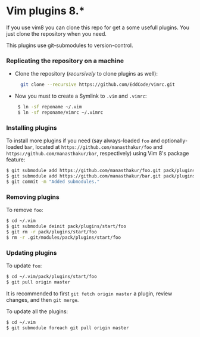 # Vim plugins 8.*

If you use vim8 you can clone this repo for get a some usefull plugins. You just clone the repository when you need.

This plugins use git-submodules to version-control.

### Replicating the repository on a machine
- Clone the repository (_recursively_ to clone plugins as well):
	```bash
	  git clone --recursive https://github.com/EddCode/vimrc.git
	```

-  Now you must to create a Symlink to `.vim` and `.vimrc`:
	
	```bash
	 $ ln -sf reponame ~/.vim
	 $ ln -sf reponame/vimrc ~/.vimrc
	```

### Installing plugins
To install more plugins if you need (say always-loaded `foo` and optionally-loaded `bar`, located at `https://github.com/manasthakur/foo` and `https://github.com/manasthakur/bar`, respectively) 
using Vim 8's package feature:

```bash
$ git submodule add https://github.com/manasthakur/foo.git pack/plugins/start/foo
$ git submodule add https://github.com/manasthakur/bar.git pack/plugins/opt/bar
$ git commit -m "Added submodules."
```

### Removing plugins
To remove `foo`:
```bash
$ cd ~/.vim
$ git submodule deinit pack/plugins/start/foo
$ git rm -r pack/plugins/start/foo
$ rm -r .git/modules/pack/plugins/start/foo
```

### Updating plugins
To update `foo`:
```bash
$ cd ~/.vim/pack/plugins/start/foo
$ git pull origin master
```

It is recommended to first `git fetch origin master` a plugin, review changes, and then `git merge`.

To update all the plugins:
```bash
$ cd ~/.vim
$ git submodule foreach git pull origin master
```


